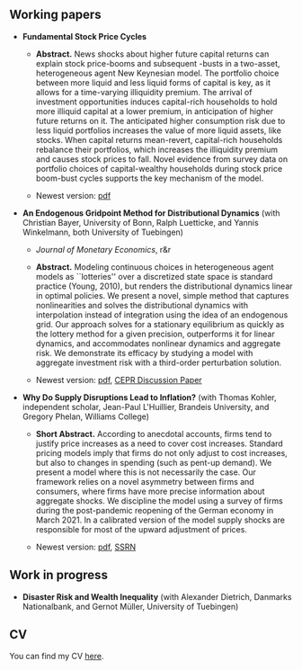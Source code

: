 ## Working papers
* **Fundamental Stock Price Cycles**

	- **Abstract.** News shocks about higher future capital returns can explain stock price-booms and subsequent -busts in a two-asset, heterogeneous agent New Keynesian model. The portfolio choice between more liquid and less liquid forms of capital is key, as it allows for a time-varying illiquidity premium. The arrival of investment opportunities induces capital-rich households to hold more illiquid capital at a lower premium, in anticipation of higher future returns on it. The anticipated higher consumption risk due to less liquid portfolios increases the value of more liquid assets, like stocks. When capital returns mean-revert, capital-rich households rebalance their portfolios, which increases the illiquidity premium and causes stock prices to fall. Novel evidence from survey data on portfolio choices of capital-wealthy households during stock price boom-bust cycles supports the key mechanism of the model.

	- Newest version: <a href="WorkingPapers/technews.pdf">pdf</a>
	
* **An Endogenous Gridpoint Method for Distributional Dynamics** (with Christian Bayer, University of Bonn, Ralph Luetticke, and Yannis Winkelmann, both University of Tuebingen)

    - *Journal of Monetary Economics*, r&r

    - **Abstract.** Modeling continuous choices in heterogeneous agent models as ``lotteries'' over a discretized state space is standard practice (Young, 2010), but renders the distributional dynamics linear in optimal policies. We present a novel, simple method that captures nonlinearities and solves the distributional dynamics with interpolation instead of integration using the idea of an endogenous grid. Our approach solves for a stationary equilibrium as quickly as the lottery method for a given precision, outperforms it for linear dynamics, and accommodates nonlinear dynamics and aggregate risk. We demonstrate its efficacy by studying a model with aggregate investment risk with a third-order perturbation solution.
    
    - Newest version: <a href="https://www.ralphluetticke.com/files/BLWW_March25.pdf">pdf</a>, <a href="https://cepr.org/publications/dp19067" target="_blank">CEPR Discussion Paper</a>
    
* **Why Do Supply Disruptions Lead to Inflation?** (with Thomas Kohler, independent scholar, Jean-Paul L'Huillier, Brandeis University, and Gregory Phelan, Williams College)

    - **Short Abstract.** According to anecdotal accounts, firms tend to justify price increases as a need to cover cost increases. Standard pricing models imply that firms do not only adjust to cost increases, but also to changes in spending (such as pent-up demand). We present a model where this is not necessarily the case. Our framework relies on a novel asymmetry between firms and consumers, where firms have more precise information about aggregate shocks. We discipline the model using a survey of firms during the post-pandemic reopening of the German economy in March 2021. In a calibrated version of the model supply shocks are responsible for most of the upward adjustment of prices.

    - Newest version: <a href="WorkingPapers/Covid_Pricing_Survey_Jan_2025.pdf">pdf</a>, <a href="https://ssrn.com/abstract=5104017" target="_blank">SSRN</a>

## Work in progress

* **Disaster Risk and Wealth Inequality** (with Alexander Dietrich, Danmarks Nationalbank, and Gernot Müller, University of Tuebingen)

## CV
You can find my CV <a href="CV_MW.pdf">here</a>.
